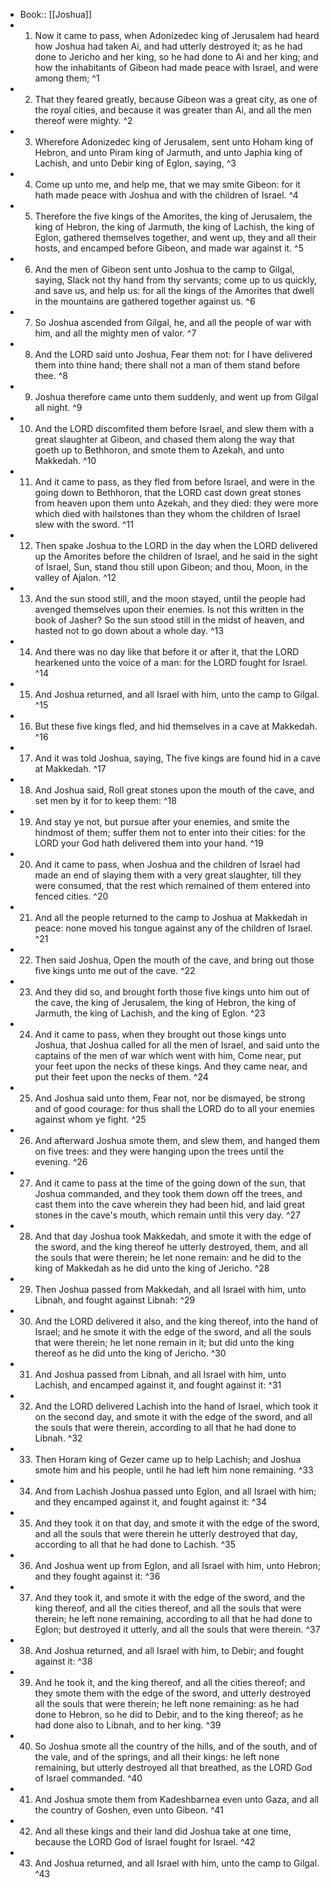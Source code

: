 - Book:: [[Joshua]]
- 1. Now it came to pass, when Adonizedec king of Jerusalem had heard how Joshua had taken Ai, and had utterly destroyed it; as he had done to Jericho and her king, so he had done to Ai and her king; and how the inhabitants of Gibeon had made peace with Israel, and were among them; ^1
- 2. That they feared greatly, because Gibeon was a great city, as one of the royal cities, and because it was greater than Ai, and all the men thereof were mighty. ^2
- 3. Wherefore Adonizedec king of Jerusalem, sent unto Hoham king of Hebron, and unto Piram king of Jarmuth, and unto Japhia king of Lachish, and unto Debir king of Eglon, saying, ^3
- 4. Come up unto me, and help me, that we may smite Gibeon: for it hath made peace with Joshua and with the children of Israel. ^4
- 5. Therefore the five kings of the Amorites, the king of Jerusalem, the king of Hebron, the king of Jarmuth, the king of Lachish, the king of Eglon, gathered themselves together, and went up, they and all their hosts, and encamped before Gibeon, and made war against it. ^5
- 6. And the men of Gibeon sent unto Joshua to the camp to Gilgal, saying, Slack not thy hand from thy servants; come up to us quickly, and save us, and help us: for all the kings of the Amorites that dwell in the mountains are gathered together against us. ^6
- 7. So Joshua ascended from Gilgal, he, and all the people of war with him, and all the mighty men of valor. ^7
- 8. And the LORD said unto Joshua, Fear them not: for I have delivered them into thine hand; there shall not a man of them stand before thee. ^8
- 9. Joshua therefore came unto them suddenly, and went up from Gilgal all night. ^9
- 10. And the LORD discomfited them before Israel, and slew them with a great slaughter at Gibeon, and chased them along the way that goeth up to Bethhoron, and smote them to Azekah, and unto Makkedah. ^10
- 11. And it came to pass, as they fled from before Israel, and were in the going down to Bethhoron, that the LORD cast down great stones from heaven upon them unto Azekah, and they died: they were more which died with hailstones than they whom the children of Israel slew with the sword. ^11
- 12. Then spake Joshua to the LORD in the day when the LORD delivered up the Amorites before the children of Israel, and he said in the sight of Israel, Sun, stand thou still upon Gibeon; and thou, Moon, in the valley of Ajalon. ^12
- 13. And the sun stood still, and the moon stayed, until the people had avenged themselves upon their enemies. Is not this written in the book of Jasher? So the sun stood still in the midst of heaven, and hasted not to go down about a whole day. ^13
- 14. And there was no day like that before it or after it, that the LORD hearkened unto the voice of a man: for the LORD fought for Israel. ^14
- 15. And Joshua returned, and all Israel with him, unto the camp to Gilgal. ^15
- 16. But these five kings fled, and hid themselves in a cave at Makkedah. ^16
- 17. And it was told Joshua, saying, The five kings are found hid in a cave at Makkedah. ^17
- 18. And Joshua said, Roll great stones upon the mouth of the cave, and set men by it for to keep them: ^18
- 19. And stay ye not, but pursue after your enemies, and smite the hindmost of them; suffer them not to enter into their cities: for the LORD your God hath delivered them into your hand. ^19
- 20. And it came to pass, when Joshua and the children of Israel had made an end of slaying them with a very great slaughter, till they were consumed, that the rest which remained of them entered into fenced cities. ^20
- 21. And all the people returned to the camp to Joshua at Makkedah in peace: none moved his tongue against any of the children of Israel. ^21
- 22. Then said Joshua, Open the mouth of the cave, and bring out those five kings unto me out of the cave. ^22
- 23. And they did so, and brought forth those five kings unto him out of the cave, the king of Jerusalem, the king of Hebron, the king of Jarmuth, the king of Lachish, and the king of Eglon. ^23
- 24. And it came to pass, when they brought out those kings unto Joshua, that Joshua called for all the men of Israel, and said unto the captains of the men of war which went with him, Come near, put your feet upon the necks of these kings. And they came near, and put their feet upon the necks of them. ^24
- 25. And Joshua said unto them, Fear not, nor be dismayed, be strong and of good courage: for thus shall the LORD do to all your enemies against whom ye fight. ^25
- 26. And afterward Joshua smote them, and slew them, and hanged them on five trees: and they were hanging upon the trees until the evening. ^26
- 27. And it came to pass at the time of the going down of the sun, that Joshua commanded, and they took them down off the trees, and cast them into the cave wherein they had been hid, and laid great stones in the cave's mouth, which remain until this very day. ^27
- 28. And that day Joshua took Makkedah, and smote it with the edge of the sword, and the king thereof he utterly destroyed, them, and all the souls that were therein; he let none remain: and he did to the king of Makkedah as he did unto the king of Jericho. ^28
- 29. Then Joshua passed from Makkedah, and all Israel with him, unto Libnah, and fought against Libnah: ^29
- 30. And the LORD delivered it also, and the king thereof, into the hand of Israel; and he smote it with the edge of the sword, and all the souls that were therein; he let none remain in it; but did unto the king thereof as he did unto the king of Jericho. ^30
- 31. And Joshua passed from Libnah, and all Israel with him, unto Lachish, and encamped against it, and fought against it: ^31
- 32. And the LORD delivered Lachish into the hand of Israel, which took it on the second day, and smote it with the edge of the sword, and all the souls that were therein, according to all that he had done to Libnah. ^32
- 33. Then Horam king of Gezer came up to help Lachish; and Joshua smote him and his people, until he had left him none remaining. ^33
- 34. And from Lachish Joshua passed unto Eglon, and all Israel with him; and they encamped against it, and fought against it: ^34
- 35. And they took it on that day, and smote it with the edge of the sword, and all the souls that were therein he utterly destroyed that day, according to all that he had done to Lachish. ^35
- 36. And Joshua went up from Eglon, and all Israel with him, unto Hebron; and they fought against it: ^36
- 37. And they took it, and smote it with the edge of the sword, and the king thereof, and all the cities thereof, and all the souls that were therein; he left none remaining, according to all that he had done to Eglon; but destroyed it utterly, and all the souls that were therein. ^37
- 38. And Joshua returned, and all Israel with him, to Debir; and fought against it: ^38
- 39. And he took it, and the king thereof, and all the cities thereof; and they smote them with the edge of the sword, and utterly destroyed all the souls that were therein; he left none remaining: as he had done to Hebron, so he did to Debir, and to the king thereof; as he had done also to Libnah, and to her king. ^39
- 40. So Joshua smote all the country of the hills, and of the south, and of the vale, and of the springs, and all their kings: he left none remaining, but utterly destroyed all that breathed, as the LORD God of Israel commanded. ^40
- 41. And Joshua smote them from Kadeshbarnea even unto Gaza, and all the country of Goshen, even unto Gibeon. ^41
- 42. And all these kings and their land did Joshua take at one time, because the LORD God of Israel fought for Israel. ^42
- 43. And Joshua returned, and all Israel with him, unto the camp to Gilgal. ^43
